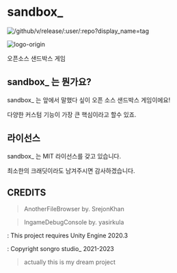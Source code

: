 # sandbox_
![/github/v/release/:user/:repo?display_name=tag](https://img.shields.io/github/v/tag/sujeb2/sandbox_?label=version&style=for-the-badge)

![logo-origin](https://user-images.githubusercontent.com/89384053/216733690-525f843c-3f62-4d1c-b3e5-8c58804c97e1.png)

오픈소스 샌드박스 게임

## sandbox_ 는 뭔가요?

sandbox_ 는 앞에서 말했다 싶이 오픈 소스 샌드박스 게임이에요!

다양한 커스텀 기능이 가장 큰 핵심이라고 할수 있죠.

## 라이선스
sandbox_ 는 MIT 라이선스를 갖고 있습니다.

최소한의 크래딧이라도 남겨주시면 감사하겠습니다.

## CREDITS
> AnotherFileBrowser by. SrejonKhan

> IngameDebugConsole by. yasirkula





: This project requires Unity Engine 2020.3

: Copyright songro studio_ 2021-2023
> actually this is my dream project

